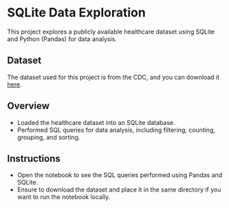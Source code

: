 # SQLite Data Exploration

This project explores a publicly available healthcare dataset using SQLite and Python (Pandas) for data analysis.

## Dataset

The dataset used for this project is from the CDC, and you can download it [here](https://data.cdc.gov/api/views/2m93-xvra/rows.csv?accessType=DOWNLOAD).

## Overview

- Loaded the healthcare dataset into an SQLite database.
- Performed SQL queries for data analysis, including filtering, counting, grouping, and sorting.

## Instructions

- Open the notebook to see the SQL queries performed using Pandas and SQLite.
- Ensure to download the dataset and place it in the same directory if you want to run the notebook locally.
